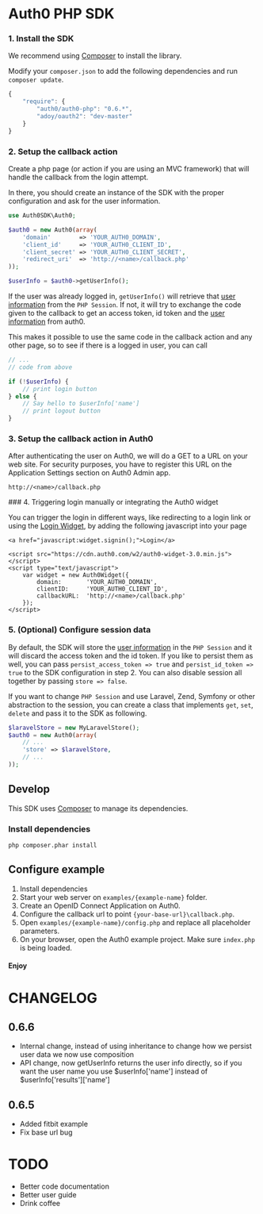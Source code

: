 # Auth0 PHP SDK

### 1. Install the SDK

We recommend using [Composer](http://getcomposer.org/doc/01-basic-usage.md) to install the library.

Modify your `composer.json` to add the following dependencies and run `composer update`.

~~~js
{
    "require": {
        "auth0/auth0-php": "0.6.*",
        "adoy/oauth2": "dev-master"
    }
}
~~~

### 2. Setup the callback action
Create a php page (or action if you are using an MVC framework) that will handle the callback from the login attempt.

In there, you should create an instance of the SDK with the proper configuration and ask for the user information.

~~~php
use Auth0SDK\Auth0;

$auth0 = new Auth0(array(
    'domain'        => 'YOUR_AUTH0_DOMAIN',
    'client_id'     => 'YOUR_AUTH0_CLIENT_ID',
    'client_secret' => 'YOUR_AUTH0_CLIENT_SECRET',
    'redirect_uri'  => 'http://<name>/callback.php'
));

$userInfo = $auth0->getUserInfo();
~~~

If the user was already logged in, `getUserInfo()` will retrieve that [user information](https://docs.auth0.com/user-profile) from the `PHP Session`. If not, it will try to exchange the code given to the callback to get an access token, id token and the [user information](https://docs.auth0.com/user-profile) from auth0.

This makes it possible to use the same code in the callback action and any other page, so to see if there is a logged in user, you can call


~~~php
// ...
// code from above

if (!$userInfo) {
    // print login button
} else {
    // Say hello to $userInfo['name']
    // print logout button
}
~~~

### 3. Setup the callback action in Auth0

After authenticating the user on Auth0, we will do a GET to a URL on your web site. For security purposes, you have to register this URL on the Application Settings section on Auth0 Admin app.

    http://<name>/callback.php


### 4. Triggering login manually or integrating the Auth0 widget

You can trigger the login in different ways, like redirecting to a login link or using the [Login Widget](https://docs.auth0.com/login-widget2), by adding the following javascript into your page


    <a href="javascript:widget.signin();">Login</a>

    <script src="https://cdn.auth0.com/w2/auth0-widget-3.0.min.js"></script>
    <script type="text/javascript">
        var widget = new Auth0Widget({
            domain:       'YOUR_AUTH0_DOMAIN',
            clientID:     'YOUR_AUTH0_CLIENT_ID',
            callbackURL:  'http://<name>/callback.php'
        });
    </script>


### 5. (Optional) Configure session data

By default, the SDK will store the [user information](https://docs.auth0.com/user-profile) in the `PHP Session` and it will discard the access token and the id token. If you like to persist them as well, you can pass `persist_access_token => true` and `persist_id_token => true` to the SDK configuration in step 2. You can also disable session all together by passing `store => false`.

If you want to change `PHP Session` and use Laravel, Zend, Symfony or other abstraction to the session, you can create a class that implements `get`, `set`, `delete` and pass it to the SDK as following.

~~~php
$laravelStore = new MyLaravelStore();
$auth0 = new Auth0(array(
    // ...
    'store' => $laravelStore,
    // ...
));
~~~


## Develop

This SDK uses [Composer](http://getcomposer.org/doc/01-basic-usage.md) to manage its dependencies.

### Install dependencies

    php composer.phar install

## Configure example

1. Install dependencies
2. Start your web server on `examples/{example-name}` folder.
3. Create an OpenID Connect Application on Auth0.
4. Configure the callback url to point `{your-base-url}\callback.php`.
5. Open `examples/{example-name}/config.php` and replace all placeholder parameters.
6. On your browser, open the Auth0 example project. Make sure `index.php` is being loaded.

#### Enjoy

# CHANGELOG

## 0.6.6

- Internal change, instead of using inheritance to change how we persist user data we now use composition
- API change, now getUserInfo returns the user info directly, so if you want the user name you use $userInfo['name'] instead of $userInfo['results']['name']

## 0.6.5

- Added fitbit example
- Fix base url bug

# TODO

- Better code documentation
- Better user guide
- Drink coffee

